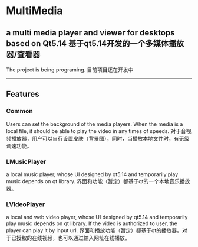 # MultiMedia
a multi media player and viewer for desktops based on Qt5.14
基于qt5.14开发的一个多媒体播放器/查看器
---
The project is being programing.
目前项目还在开发中

---
## Features
### Common
Users can set the background of the media players.
When the media is a local file, it should be able to play the video in any times of speeds.
对于音视频播放器，用户可以自行设置皮肤（背景图），同时，当播放本地文件时，有无级调速功能。

### LMusicPlayer
a local music player, whose UI designed by qt5.14 and temporarily play music depends on qt library.
界面和功能（暂定）都基于qt的一个本地音乐播放器。

### LVideoPlayer
a local and web video player, whose UI designed by qt5.14 and temporarily play music depends on qt library. If the video is authorized to user, the player can play it by input url.
界面和播放功能（暂定）都基于qt的播放器。对于已授权的在线视频，也可以通过输入网址在线播放。



